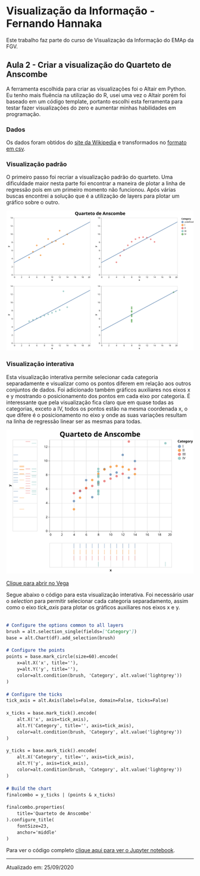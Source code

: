 # Visualização da Informação - Fernando Hannaka

Este trabalho faz parte do curso de Visualização da Informação do EMAp da FGV.

## Aula 2 - Criar a visualização do Quarteto de Anscombe

A ferramenta escolhida para criar as visualizações foi o Altair em Python. Eu tenho mais fluência na utilização do R, usei uma vez o Altair porém foi baseado em um código template, portanto escolhi esta ferramenta para testar fazer visualizações do zero e aumentar minhas habilidades em programação.

### Dados

Os dados foram obtidos do [site da Wikipedia](https://pt.wikipedia.org/wiki/Quarteto_de_Anscombe) e transformados no [formato em csv](https://github.com/fehann/VisEMAp2020/blob/master/Anscombe.csv).

### Visualização padrão

O primeiro passo foi recriar a visualização padrão do quarteto. Uma dificuldade maior nesta parte foi encontrar a maneira de plotar a linha de regressão pois em um primeiro momento não funcionou. Após várias buscas encontrei a solução que é a utilização de layers para plotar um gráfico sobre o outro.

<img 
    src="Viz1.svg" 
    alt="Quarteto de Anscombe"
 />

### Visualização interativa

Esta visualização interativa permite selecionar cada categoria separadamente e visualizar como os pontos diferem em relação aos outros conjuntos de dados. Foi adicionado também gráficos auxiliares nos eixos x e y mostrando o posicionamento dos pontos em cada eixo por categoria. É interessante que pela visualização fica claro que em quase todas as categorias, exceto a IV, todos os pontos estão na mesma coordenada x, o que difere é o posicionamento no eixo y onde as suas variações resultam na linha de regressão linear ser as mesmas para todas.

<img 
    src="Viz2.svg" 
    alt="Quarteto de Anscombe"
 />
 
 [Clique para abrir no Vega](https://vega.github.io/editor/#/url/vega-lite/N4KABGBEDGD2B2AzAlgc0gLjKCFIDdkBTAd02xgQBdl4BXWOgZwHVkATKgC3IBYAGfgBooceDXqMmACSJouVcgGZBAXyHhckGlQA2RcsEgBDeNC6wATuUgBbDu32QRkRNQDKyAF4GsAJiVVTXVNSC4xaGNFLABtTQgcXDxbY0sAaxsaaAyNJLwiM1h2WnQsRLzRWF0rQ3iKyvhimgRa+rztAE8AB18oeFh7eGNdZzq212JddhsAYSiiVCsO0bakyCYifWhm+BsNraorfgBGADZIMbyQ1ah8YbpeyF15KlRLImXLiGv6yAAPVqrTo9Gz9QbDFZA4x-ZBMQyQdgDYy0ciIYYbFy6YwAI02cKwaN0GKgWTS+LAhI2P3GKE20ywkDmVAWS0h4x0TgZFza1PayzKXy0VG6jwAjnRTDoosh8AZclCYeSjIiUiiCeiiJicXjURqXKTyZSiLyKhM6TZPjzLiaoPsiNtkC0yutNvbDpYTudncKQQymCUnC5aVNyTFGfNFpZlgBdVRBJK88pafARKLkOJtJOmlLpeE+x7QZCWaCB23eXqnfg2tYFODFeClbCCtZwarWAU3FsIJqO3YdztrfOgga0CHygd4YP0qBMllRtkTl0HXt7V3bI5nbkT6u-O66B42Z6oBRvD5bm47tYA70imziyXIKjS2XOKBTmwA-WPzlQSCXrT8hQQ4Mve4iPs+cpvpM06QMsX56I8f7NmA-5Lm6K79jcaHrh6m43r6ZYNqWZohum4bMpGMbxqs1EVDuWbtDmGQMqSC6mrWRQlICWGtjUmGdpQjSPhhTYTkKt4MmCo4jOOi7vgys6UWxAl2g6Tq2mu7qeuenb-mse4HgyR4nu8lq6bJ4zXqJi7AVAoFSjQL4WQqsLwiqyJ9hSepQFiuJErqRKaiSyDZIaGp6Vo8lQACyHfM5pqAQx7ISX0I5DDJsVaNCrnOu5apeYFWp+WFhXBaFAVUvFvxReRc5wZleAcohmW0fUqGqTs3FAh1G5ekBKXrAGkEkewoa1UpsbIa1CaXNGdTUdG8oIlExjwkMtiPOwK0ALQABy7X4u1KNi7B+McACs51KEQu2IOdxzHEdACc9rQMcxgAOy7dil1+H+S1NTYACKEqWMyhxgOwRBgAAgvATBwLYuKQpAAAkCNcEQKQ2AoVBdEwGAAPSE7KqDGAAdKgj5cHQ2Lk46hMY1jxgkwsxjbc8zIk7w5O7eTxzkwAVkwLRLVtT4bFQSp1MtT57QdR0nWdl3Xbd92PUoL3QG9n3fb96aXEYimsgyACSr7-OQxzCFAgF8-wvA2kbEYm1A5suFZu0uIBpzk0951O+NruQO70VW0o3vkB95PnbtgfG-OZsW1ZT2R1gfO7cc8cu4nbvJ1bxxp2AfNKIEznOxRweh5bWDHLwRdPX7pzZ5Xuch-nWCnEX0d+I75dB231dWfXtt8OTfjN-3CeAe3HtW34RfW7zfeGwPM9D1HRc8wdLd1TYG9YOdRfneTpxx1POfrwfYDWw3-MrxUFd72b19e6P6f37vSkvx3N8R+-xdyYfQfnkJ+383bX1TgAvmH0PpfyrtfB6d8J7wMHogkesFyB8yzhfVuV9f5dwAb7Y4ZdV7T33tfDBgElD81QfguetcF4AMbiQuhFDf4fW7uPSeZDL7sIYWAI+ACebALYS-RBNtMFYGjrwHhj814UNfkXX2sCxEQMQf-KRN8-BAJAUkMBCDIFcIemokOptEGFwAdHTOpjzHoKLhnPRuADFoOvoQrRvt+Dn14XgxRv8qHkBPprWx5jf7HCYVo7BAdcHP3URw5R5NeB+BCdfIRWiT4fVIfI8hZsABqv834eJjt47JfC8kFOPkAuRoCFHlIEYUwC0cPo4J8bEkO+T6kOOXrYjpYd05dN4HAmJ4D2kVKseTB2PSxnpPHtE1pIzTa9JrjfKBWjwkxymZ0gBJ9zrVP0bUt2SzPZcKei00pvi6l9OLgk3aT1WpzW+CAVQQA/view)

Segue abaixo o código para esta visualização interativa. Foi necessário usar o *selection* para permitir selecionar cada categoria separadamento, assim como o eixo *tick_axis* para plotar os gráficos auxiliares nos eixos x e y.

```markdown

# Configure the options common to all layers
brush = alt.selection_single(fields=['Category'])
base = alt.Chart(df).add_selection(brush)

# Configure the points
points = base.mark_circle(size=60).encode(
    x=alt.X('x', title=''),
    y=alt.Y('y', title=''),
    color=alt.condition(brush, 'Category', alt.value('lightgrey'))
)

# Configure the ticks
tick_axis = alt.Axis(labels=False, domain=False, ticks=False)

x_ticks = base.mark_tick().encode(
    alt.X('x', axis=tick_axis),
    alt.Y('Category', title='', axis=tick_axis),
    color=alt.condition(brush, 'Category', alt.value('lightgrey'))
)

y_ticks = base.mark_tick().encode(
    alt.X('Category', title='', axis=tick_axis),
    alt.Y('y', axis=tick_axis),
    color=alt.condition(brush, 'Category', alt.value('lightgrey'))
)

# Build the chart
finalcombo = y_ticks | (points & x_ticks)

finalcombo.properties(
    title='Quarteto de Anscombe'
).configure_title(
    fontSize=23,
    anchor='middle'
)

```

Para ver o código completo [clique aqui para ver o Jupyter notebook](https://github.com/fehann/VisEMAp2020/blob/master/Aula_2_Anscombe_Fernando.ipynb).

---

Atualizado em: 25/09/2020
